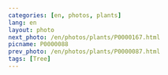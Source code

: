 ```yaml
---
categories: [en, photos, plants]
lang: en
layout: photo
next_photo: /en/photos/plants/P0000167.html
picname: P0000088
prev_photo: /en/photos/plants/P0000087.html
tags: [Tree]
---
```

